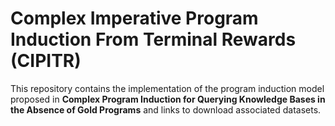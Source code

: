 # Complex Imperative Program Induction From Terminal Rewards (CIPITR)
This repository contains the implementation of the program induction model proposed in **Complex Program Induction for Querying Knowledge Bases in the Absence of Gold Programs** and links to download associated datasets. 
